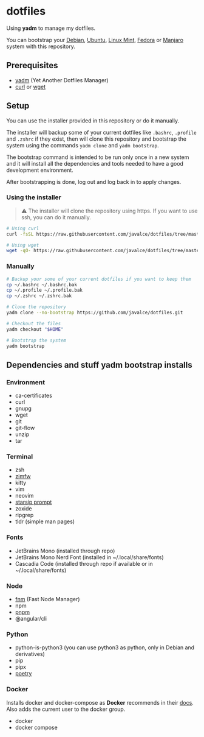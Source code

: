 # dotfiles

Using **yadm** to manage my dotfiles.

You can bootstrap your [Debian](https://www.debian.org), [Ubuntu](https://ubuntu.com), [Linux Mint](https://linuxmint.com), [Fedora](https://getfedora.org) or [Manjaro](https://manjaro.org) system with this repository.

## Prerequisites

- [yadm](https://yadm.io) (Yet Another Dotfiles Manager)
- [curl](https://curl.se) or [wget](https://www.gnu.org/software/wget/)

## Setup

You can use the installer provided in this repository or do it manually.

The installer will backup some of your current dotfiles like `.bashrc`, `.profile` and `.zshrc` if they exist, then will clone this repository and bootstrap the system using the commands `yadm clone` and `yadm bootstrap`.

The bootstrap command is intended to be run only once in a new system and it will install all the dependencies and tools needed to have a good development environment.

After bootstrapping is done, log out and log back in to apply changes.

### Using the installer

> :warning: The installer will clone the repository using https. If you want to use ssh, you can do it manually.

```bash
# Using curl
curl -fsSL https://raw.githubusercontent.com/javalce/dotfiles/tree/master/.github/installer | bash

# Using wget
wget -qO- https://raw.githubusercontent.com/javalce/dotfiles/tree/master/.github/installer | bash
```

### Manually

```bash
# Backup your some of your current dotfiles if you want to keep them
cp ~/.bashrc ~/.bashrc.bak
cp ~/.profile ~/.profile.bak
cp ~/.zshrc ~/.zshrc.bak

# Clone the repository
yadm clone --no-bootstrap https://github.com/javalce/dotfiles.git

# Checkout the files
yadm checkout "$HOME"

# Bootstrap the system
yadm bootstrap
```

## Dependencies and stuff yadm bootstrap installs

### Environment

- ca-certificates
- curl
- gnupg
- wget
- git
- git-flow
- unzip
- tar

### Terminal

- zsh
- [zimfw](https://zimfw.sh)
- kitty
- vim
- neovim
- [starsip prompt](https://starship.rs/)
- zoxide
- ripgrep
- tldr (simple man pages)

### Fonts

- JetBrains Mono (installed through repo)
- JetBrains Mono Nerd Font (installed in ~/.local/share/fonts)
- Cascadia Code (installed through repo if available or in ~/.local/share/fonts)

### Node

- [fnm](https://github.com/Schniz/fnm) (Fast Node Manager)
- npm
- [pnpm](https://pnpm.io)
- @angular/cli

### Python

- python-is-python3 (you can use python3 as python, only in Debian and derivatives)
- pip
- pipx
- [poetry](https://python-poetry.org)

### Docker

Installs docker and docker-compose as **Docker** recommends in their [docs](https://docs.docker.com/engine/install). Also adds the current user to the docker group.

- docker
- docker compose
